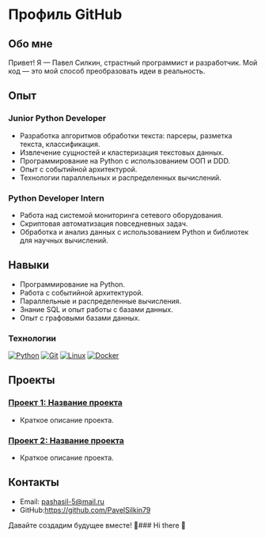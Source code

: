 # Профиль GitHub

## Обо мне
Привет! Я — Павел Cилкин, страстный программист и разработчик. Мой код — это мой способ преобразовать идеи в реальность.

## Опыт

### Junior Python Developer 

- Разработка алгоритмов обработки текста: парсеры, разметка текста, классификация.
- Извлечение сущностей и кластеризация текстовых данных.
- Программирование на Python с использованием ООП и DDD.
- Опыт с событийной архитектурой.
- Технологии параллельных и распределенных вычислений.

### Python Developer Intern 

- Работа над системой мониторинга сетевого оборудования.
- Скриптовая автоматизация повседневных задач.
- Обработка и анализ данных с использованием Python и библиотек для научных вычислений.

## Навыки

- Программирование на Python.
- Работа с событийной архитектурой.
- Параллельные и распределенные вычисления.
- Знание SQL и опыт работы с базами данных.
- Опыт с графовыми базами данных.

### Технологии

[![Python](https://img.shields.io/badge/Python-3.x-blue?logo=python&style=for-the-badge&logoColor=white)](https://www.python.org/)
[![Git](https://img.shields.io/badge/Git-GitHub-black?logo=git&style=for-the-badge&logoColor=white)](https://git-scm.com/)
[![Linux](https://img.shields.io/badge/Linux-Ubuntu-green?logo=linux&style=for-the-badge&logoColor=white)](https://www.ubuntu.com/)
[![Docker](https://img.shields.io/badge/Docker-Container-orange?logo=docker&style=for-the-badge&logoColor=white)](https://www.docker.com/)

## Проекты

### [Проект 1: Название проекта](ссылка)

- Краткое описание проекта.

### [Проект 2: Название проекта](ссылка)

- Краткое описание проекта.

## Контакты

- Email: pashasil-5@mail.ru
- GitHub:https://github.com/PavelSilkin79

Давайте создадим будущее вместе! 🚀### Hi there 👋

<!--
**PavelSilkin79/pavelsilkin79** is a ✨ _special_ ✨ repository because its `README.md` (this file) appears on your GitHub profile.

Here are some ideas to get you started:

- 🔭 I’m currently working on ...
- 🌱 I’m currently learning ...
- 👯 I’m looking to collaborate on ...
- 🤔 I’m looking for help with ...
- 💬 Ask me about ...
- 📫 How to reach me: ...
- 😄 Pronouns: ...
- ⚡ Fun fact: ...
-->
